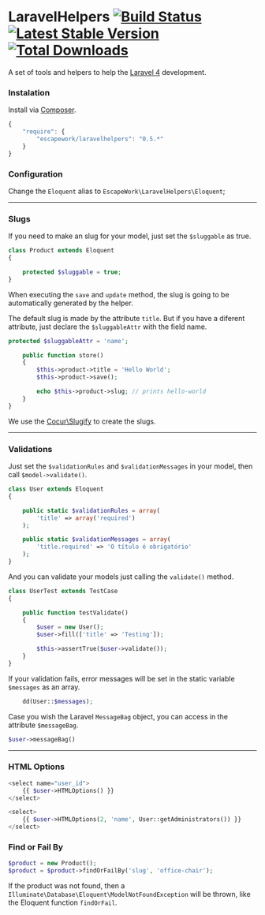 # LaravelHelpers [![Build Status](https://secure.travis-ci.org/EscapeWork/LaravelHelpers.png)](http://travis-ci.org/EscapeWork/LaravelHelpers) [![Latest Stable Version](https://poser.pugx.org/escapework/laravelhelpers/v/stable.png)](https://packagist.org/packages/escapework/laravelhelpers) [![Total Downloads](https://poser.pugx.org/escapework/laravelhelpers/downloads.png)](https://packagist.org/packages/escapework/laravelhelpers)

A set of tools and helpers to help the [Laravel 4](http://laravel.com) development.

### Instalation

Install via [Composer](https://packagist.org/packages/escapework/laravelhelpers).

```javascript
{
    "require": {
        "escapework/laravelhelpers": "0.5.*"
    }
}
```

### Configuration

Change the `Eloquent` alias to `EscapeWork\LaravelHelpers\Eloquent`;

***

### Slugs

If you need to make an slug for your model, just set the `$sluggable` as true.

```php
class Product extends Eloquent
{

    protected $sluggable = true;
}
```

When executing the `save` and `update` method, the slug is going to be automatically generated by the helper.

The default slug is made by the attribute `title`. But if you have a diferent attribute, just declare the `$sluggableAttr` with the field name.

```php
protected $sluggableAttr = 'name';
```

```php
    public function store()
    {
        $this->product->title = 'Hello World';
        $this->product->save();

        echo $this->product->slug; // prints hello-world
    }
}
```

We use the [Cocur\Slugify](https://github.com/cocur/slugify) to create the slugs.

***

### Validations

Just set the `$validationRules` and `$validationMessages` in your model, then call `$model->validate()`.

```php
class User extends Eloquent
{

    public static $validationRules = array(
        'title' => array('required')
    );

    public static $validationMessages = array(
        'title.required' => 'O título é obrigatório'
    );
}
```

And you can validate your models just calling the `validate()` method.

```php
class UserTest extends TestCase
{

    public function testValidate()
    {
        $user = new User();
        $user->fill(['title' => 'Testing']);

        $this->assertTrue($user->validate());
    }
}
```

If your validation fails, error messages will be set in the static variable `$messages` as an array.

```php
    dd(User::$messages);
```

Case you wish the Laravel `MessageBag` object, you can access in the attribute `$messageBag`.

```php
$user->messageBag()
```

***

### HTML Options

```php
<select name="user_id">
    {{ $user->HTMLOptions() }}
</select>

<select>
    {{ $user->HTMLOptions(2, 'name', User::getAdministrators()) }}
</select>
```

### Find or Fail By

```php
$product = new Product();
$product = $product->findOrFailBy('slug', 'office-chair');
```

If the product was not found, then a `Illuminate\Database\Eloquent\ModelNotFoundException` will be thrown, like the Eloquent function `findOrFail`.